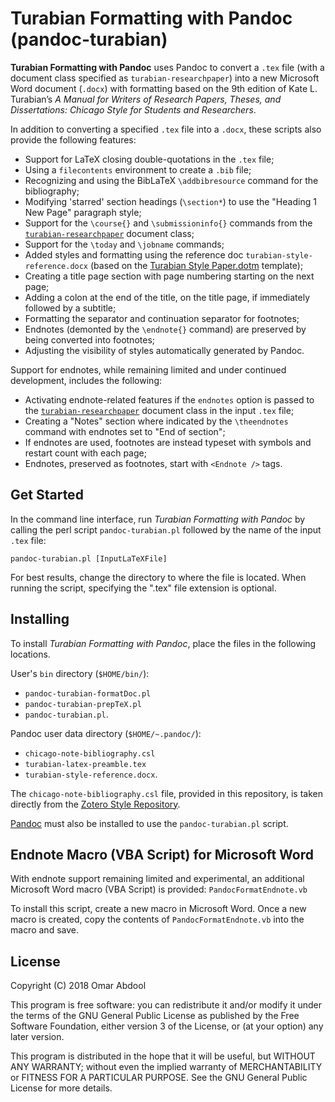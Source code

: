 # Turabian Formatting with Pandoc (pandoc-turabian)

**Turabian Formatting with Pandoc** uses Pandoc to convert a `.tex` file (with a document class specified as `turabian-researchpaper`) into a new Microsoft Word document (`.docx`) with formatting based on the 9th edition of Kate L. Turabian’s *A Manual for Writers of Research Papers, Theses, and Dissertations: Chicago Style for Students and Researchers*.

In addition to converting a specified `.tex` file into a `.docx`, these scripts also provide the following features:
  - Support for LaTeX closing double-quotations in the `.tex` file;
  - Using a `filecontents` environment to create a `.bib` file;
  - Recognizing and using the BibLaTeX `\addbibresource` command for the bibliography;
  - Modifying 'starred' section headings (`\section*`) to use the "Heading 1 New Page" paragraph style;
  - Support for the `\course{}` and `\submissioninfo{}` commands from the [`turabian-researchpaper`](https://ctan.org/pkg/turabian-formatting) document class;
  - Support for the `\today` and `\jobname` commands;
  - Added styles and formatting using the reference doc `turabian-style-reference.docx` (based on the [Turabian Style Paper.dotm](https://github.com/TypeWork/turabian-style-paper-dotm) template);
  - Creating a title page section with page numbering starting on the next page;
  - Adding a colon at the end of the title, on the title page, if immediately followed by a subtitle;
  - Formatting the separator and continuation separator for footnotes;
  - Endnotes (demonted by the `\endnote{}` command) are preserved by being converted into footnotes;
  - Adjusting the visibility of styles automatically generated by Pandoc.
  
Support for endnotes, while remaining limited and under continued development, includes the following:
  - Activating endnote-related features if the `endnotes` option is passed to the [`turabian-researchpaper`](https://ctan.org/pkg/turabian-formatting) document class in the input `.tex` file;
  - Creating a "Notes" section where indicated by the `\theendnotes` command with endnotes set to "End of section";
  - If endnotes are used, footnotes are instead typeset with symbols and restart count with each page;
  - Endnotes, preserved as footnotes, start with `<Endnote />` tags.


## Get Started

In the command line interface, run *Turabian Formatting with Pandoc* by calling the perl script `pandoc-turabian.pl` followed by the name of the input `.tex` file:

```
pandoc-turabian.pl [InputLaTeXFile]
```

For best results, change the directory to where the file is located. When running the script, specifying the ".tex" file extension is optional.


## Installing

To install *Turabian Formatting with Pandoc*, place the files in the following locations.

User's `bin` directory (`$HOME/bin/`):
  - `pandoc-turabian-formatDoc.pl`
  - `pandoc-turabian-prepTeX.pl`
  - `pandoc-turabian.pl`.

Pandoc user data directory (`$HOME/~.pandoc/`):
  - `chicago-note-bibliography.csl`
  - `turabian-latex-preamble.tex`
  - `turabian-style-reference.docx`.

The `chicago-note-bibliography.csl` file, provided in this repository, is taken directly from the [Zotero Style Repository](https://www.zotero.org/styles).

[Pandoc](http://pandoc.org) must also be installed to use the `pandoc-turabian.pl` script.


## Endnote Macro (VBA Script) for Microsoft Word

With endnote support remaining limited and experimental, an additional Microsoft Word macro (VBA Script) is provided: `PandocFormatEndnote.vb`

To install this script, create a new macro in Microsoft Word. Once a new macro is created, copy the contents of `PandocFormatEndnote.vb` into the macro and save.


## License

Copyright (C) 2018   Omar Abdool

This program is free software: you can redistribute it and/or modify
it under the terms of the GNU General Public License as published by the Free Software Foundation, either version 3 of the License, or (at your option) any later version.

This program is distributed in the hope that it will be useful, but WITHOUT ANY WARRANTY; without even the implied warranty of MERCHANTABILITY or FITNESS FOR A PARTICULAR PURPOSE.  See the GNU General Public License for more details.

